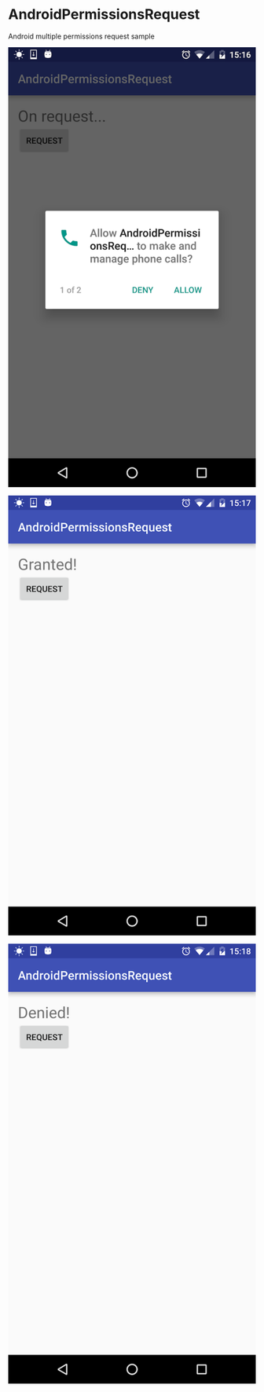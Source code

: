 # AndroidPermissionsRequest
Android multiple permissions request sample

![Screenshot](screenshots/s1.png)

![Screenshot](screenshots/s2.png)

![Screenshot](screenshots/s3.png)
